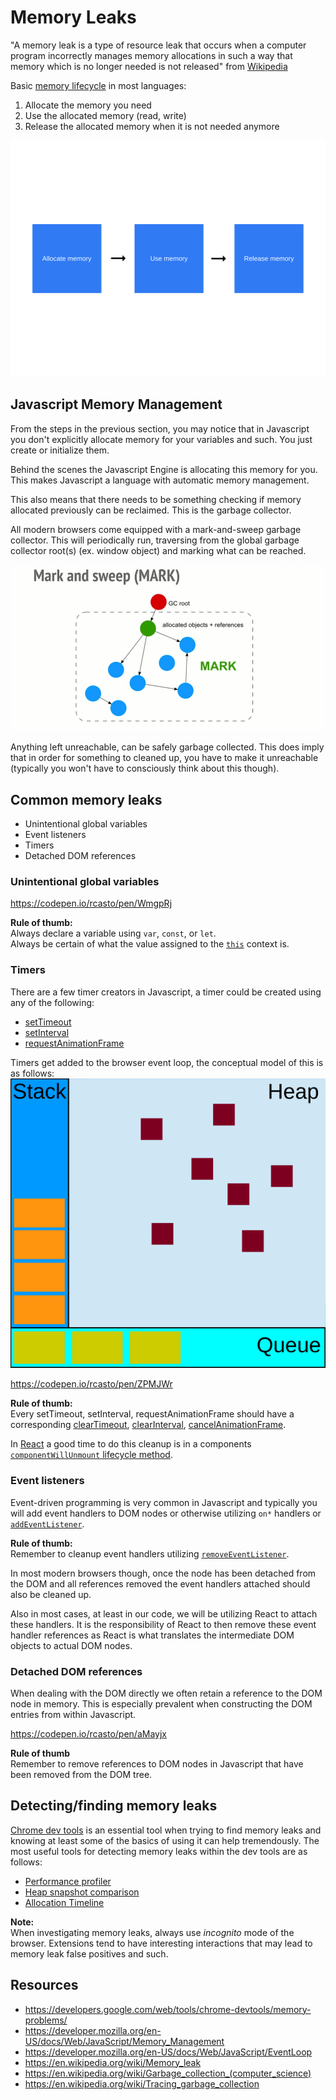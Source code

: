 # Memory Leaks
 "A memory leak is a type of resource leak that occurs when a computer program incorrectly manages memory allocations in such a way that memory which is no longer needed is not released" from [Wikipedia](https://en.wikipedia.org/wiki/Memory_leak)

Basic [memory lifecycle](https://developer.mozilla.org/en-US/docs/Web/JavaScript/Memory_Management#Memory_life_cycle) in most languages:
1. Allocate the memory you need
2. Use the allocated memory (read, write)
3. Release the allocated memory when it is not needed anymore

![Memory Management Flow](./MemoryFlow.png)

## Javascript Memory Management
From the steps in the previous section, you may notice that in Javascript you don't explicitly allocate memory for your variables and such. You just create or initialize them.  

Behind the scenes the Javascript Engine is allocating this memory for you. This makes Javascript a language with automatic memory management.  

This also means that there needs to be something checking if memory allocated previously can be reclaimed. This is the garbage collector.  

All modern browsers come equipped with a mark-and-sweep garbage collector. This will periodically run, traversing from the global garbage collector root(s) (ex. window object) and marking what can be reached.  

![Mark and Sweep Garbage Collector](./MarkAndSweepGC.gif)

Anything left unreachable, can be safely garbage collected. This does imply that in order for something to cleaned up, you have to make it unreachable (typically you won't have to consciously think about this though).

## Common memory leaks
- Unintentional global variables
- Event listeners
- Timers
- Detached DOM references

### Unintentional global variables
https://codepen.io/rcasto/pen/WmgpRj

**Rule of thumb:**  
Always declare a variable using `var`, `const`, or `let`.  
Always be certain of what the value assigned to the [`this`](https://developer.mozilla.org/en-US/docs/Web/JavaScript/Reference/Operators/this) context is.

### Timers
There are a few timer creators in Javascript, a timer could be created using any of the following:
- [setTimeout](https://devdocs.io/dom/windoworworkerglobalscope/settimeout)
- [setInterval](https://devdocs.io/dom/windoworworkerglobalscope/setinterval)
- [requestAnimationFrame](https://devdocs.io/dom/window/requestanimationframe)

Timers get added to the browser event loop, the conceptual model of this is as follows:
![Javascript Runtime Model](./JavascriptRuntimeModel.svg)

https://codepen.io/rcasto/pen/ZPMJWr

**Rule of thumb:**   
Every setTimeout, setInterval, requestAnimationFrame should have a corresponding [clearTimeout](https://devdocs.io/dom/windoworworkerglobalscope/cleartimeout), [clearInterval](https://devdocs.io/dom/windoworworkerglobalscope/clearinterval), [cancelAnimationFrame](https://devdocs.io/dom/window/cancelanimationframe).

In [React](https://reactjs.org/) a good time to do this cleanup is in a components [`componentWillUnmount` lifecycle method](https://reactjs.org/docs/react-component.html#componentwillunmount).

### Event listeners
Event-driven programming is very common in Javascript and typically you will add event handlers to DOM nodes or otherwise utilizing `on*` handlers or [`addEventListener`](https://devdocs.io/dom/eventtarget/addeventlistener).

**Rule of thumb:**  
Remember to cleanup event handlers utilizing [`removeEventListener`](https://devdocs.io/dom/eventtarget/removeeventlistener).

In most modern browsers though, once the node has been detached from the DOM and all references removed the event handlers attached should also be cleaned up.

Also in most cases, at least in our code, we will be utilizing React to attach these handlers. It is the responsibility of React to then remove these event handler references as React is what translates the intermediate DOM objects to actual DOM nodes.

### Detached DOM references
When dealing with the DOM directly we often retain a reference to the DOM node in memory. This is especially prevalent when constructing the DOM entries from within Javascript.

https://codepen.io/rcasto/pen/aMayjx

**Rule of thumb**  
Remember to remove references to DOM nodes in Javascript that have been removed from the DOM tree.

## Detecting/finding memory leaks
[Chrome dev tools](https://developers.google.com/web/tools/chrome-devtools/) is an essential tool when trying to find memory leaks and knowing at least some of the basics of using it can help tremendously. The most useful tools for detecting memory leaks within the dev tools are as follows:
- [Performance profiler](https://developers.google.com/web/tools/chrome-devtools/evaluate-performance/)
- [Heap snapshot comparison](https://developers.google.com/web/tools/chrome-devtools/memory-problems/heap-snapshots#comparison_view)
- [Allocation Timeline](https://developers.google.com/web/tools/chrome-devtools/memory-problems/allocation-profiler)

**Note:**  
When investigating memory leaks, always use _incognito_ mode of the browser. Extensions tend to have interesting interactions that may lead to memory leak false positives and such.

## Resources
- https://developers.google.com/web/tools/chrome-devtools/memory-problems/
- https://developer.mozilla.org/en-US/docs/Web/JavaScript/Memory_Management
- https://developer.mozilla.org/en-US/docs/Web/JavaScript/EventLoop
- https://en.wikipedia.org/wiki/Memory_leak
- https://en.wikipedia.org/wiki/Garbage_collection_(computer_science)
- https://en.wikipedia.org/wiki/Tracing_garbage_collection